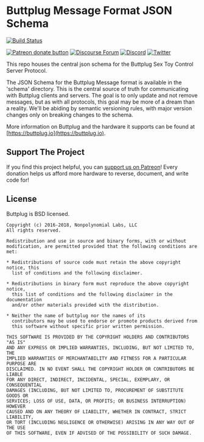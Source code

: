 # Buttplug Message Format JSON Schema

[![Build Status](https://img.shields.io/travis/metafetish/buttplug-schema.svg)](https://travis-ci.org/buttplugio/buttplug-schema) 

[![Patreon donate button](https://img.shields.io/badge/patreon-donate-yellow.svg)](https://www.patreon.com/qdot)
[![Discourse Forum](https://img.shields.io/badge/discourse-forum-blue.svg)](https://metafetish.club)
[![Discord](https://img.shields.io/discord/353303527587708932.svg?logo=discord)](https://discord.buttplug.io)
[![Twitter](https://img.shields.io/twitter/follow/buttplugio.svg?style=social&logo=twitter)](https://twitter.com/buttplugio)

This repo houses the central json schema for the Buttplug Sex Toy
Control Server Protocol.

The JSON Schema for the Buttplug Message format is available in the
'schema' directory. This is the central source of truth for
communicating with Buttplug clients and servers. The goal is to only
update and not remove messages, but as with all protocols, this goal
may be more of a dream than a reality. We'll be abiding by semantic
versioning rules, with major version changes only on breaking changes
to the schema.

More information on Buttplug and the hardware it supports can be found
at [https://buttplug.io](https://buttplug.io).

## Support The Project

If you find this project helpful, you can [support us on Patreon](http://patreon.com/qdot)! Every donation helps us afford
more hardware to reverse, document, and write code for!

## License

Buttplug is BSD licensed.

    Copyright (c) 2016-2018, Nonpolynomial Labs, LLC
    All rights reserved.
    
    Redistribution and use in source and binary forms, with or without
    modification, are permitted provided that the following conditions are met:
    
    * Redistributions of source code must retain the above copyright notice, this
      list of conditions and the following disclaimer.
    
    * Redistributions in binary form must reproduce the above copyright notice,
      this list of conditions and the following disclaimer in the documentation
      and/or other materials provided with the distribution.
    
    * Neither the name of buttplug nor the names of its
      contributors may be used to endorse or promote products derived from
      this software without specific prior written permission.
    
    THIS SOFTWARE IS PROVIDED BY THE COPYRIGHT HOLDERS AND CONTRIBUTORS "AS IS"
    AND ANY EXPRESS OR IMPLIED WARRANTIES, INCLUDING, BUT NOT LIMITED TO, THE
    IMPLIED WARRANTIES OF MERCHANTABILITY AND FITNESS FOR A PARTICULAR PURPOSE ARE
    DISCLAIMED. IN NO EVENT SHALL THE COPYRIGHT HOLDER OR CONTRIBUTORS BE LIABLE
    FOR ANY DIRECT, INDIRECT, INCIDENTAL, SPECIAL, EXEMPLARY, OR CONSEQUENTIAL
    DAMAGES (INCLUDING, BUT NOT LIMITED TO, PROCUREMENT OF SUBSTITUTE GOODS OR
    SERVICES; LOSS OF USE, DATA, OR PROFITS; OR BUSINESS INTERRUPTION) HOWEVER
    CAUSED AND ON ANY THEORY OF LIABILITY, WHETHER IN CONTRACT, STRICT LIABILITY,
    OR TORT (INCLUDING NEGLIGENCE OR OTHERWISE) ARISING IN ANY WAY OUT OF THE USE
    OF THIS SOFTWARE, EVEN IF ADVISED OF THE POSSIBILITY OF SUCH DAMAGE.
